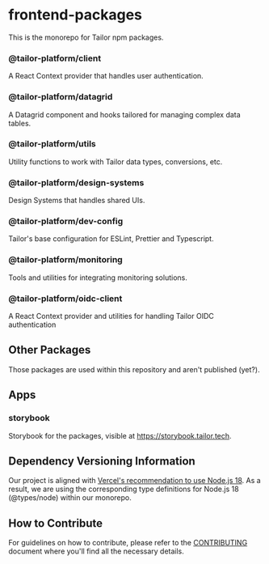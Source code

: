 # frontend-packages

This is the monorepo for Tailor npm packages.

### @tailor-platform/client

A React Context provider that handles user authentication.

### @tailor-platform/datagrid

A Datagrid component and hooks tailored for managing complex data tables.

### @tailor-platform/utils

Utility functions to work with Tailor data types, conversions, etc.

### @tailor-platform/design-systems

Design Systems that handles shared UIs.

### @tailor-platform/dev-config

Tailor's base configuration for ESLint, Prettier and Typescript.

### @tailor-platform/monitoring

Tools and utilities for integrating monitoring solutions.

### @tailor-platform/oidc-client

A React Context provider and utilities for handling Tailor OIDC authentication

## Other Packages

Those packages are used within this repository and aren't published (yet?).

## Apps

### storybook

Storybook for the packages, visible at https://storybook.tailor.tech.

## Dependency Versioning Information

Our project is aligned with [Vercel's recommendation to use Node.js 18](https://vercel.com/docs/concepts/functions/serverless-functions/runtimes/node-js). As a result, we are using the corresponding type definitions for Node.js 18 (@types/node) within our monorepo.

## How to Contribute

For guidelines on how to contribute, please refer to the [CONTRIBUTING](./CONTRIBUTING.md) document where you'll find all the necessary details.

